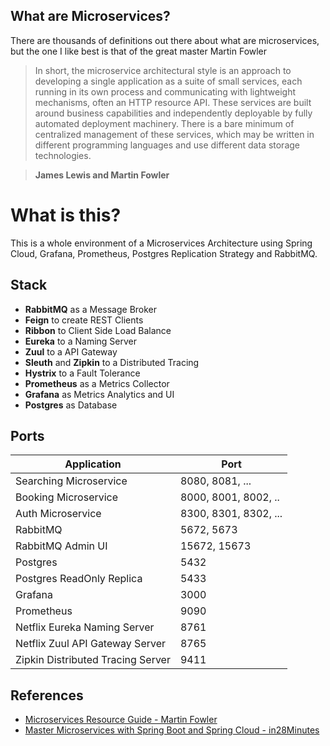 
## What are Microservices?

There are thousands of definitions out there about what are microservices, but the one I like best is that of the great master Martin Fowler

> In short, the microservice architectural style is an approach to developing a single application as a suite of small services, each running in its own process and communicating with lightweight mechanisms, often an HTTP resource API. These services are built around business capabilities and independently deployable by fully automated deployment machinery. There is a bare minimum of centralized management of these services, which may be written in different programming languages and use different data storage technologies.
    
>**James Lewis and Martin Fowler**

# What is this?
This is a whole environment of a Microservices Architecture using Spring Cloud, Grafana, Prometheus, Postgres Replication Strategy and RabbitMQ.

## Stack
- **RabbitMQ** as a Message Broker
- **Feign** to create REST Clients
- **Ribbon** to Client Side Load Balance
- **Eureka** to a Naming Server
- **Zuul** to a API Gateway
- **Sleuth** and **Zipkin** to a Distributed Tracing
- **Hystrix** to a Fault Tolerance
- **Prometheus** as a Metrics Collector
- **Grafana** as Metrics Analytics and UI
- **Postgres** as Database

## Ports

|     Application       |     Port          |
| ------------- | ------------- |
| Searching Microservice | 8080, 8081, ... |
| Booking Microservice | 8000, 8001, 8002, ..  |
| Auth Microservice | 8300, 8301, 8302, ... |
| RabbitMQ | 5672, 5673 |
| RabbitMQ Admin UI | 15672, 15673 |
| Postgres | 5432 |
| Postgres ReadOnly Replica| 5433 |
| Grafana | 3000 |
| Prometheus | 9090 |
| Netflix Eureka Naming Server | 8761 |
| Netflix Zuul API Gateway Server | 8765 |
| Zipkin Distributed Tracing Server | 9411 |

## References

- [Microservices Resource Guide - Martin Fowler](https://martinfowler.com/microservices/)
- [Master Microservices with Spring Boot and Spring Cloud - in28Minutes](https://www.udemy.com/microservices-with-spring-boot-and-spring-cloud/)